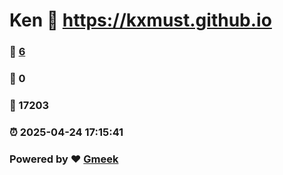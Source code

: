 # Ken :link: https://kxmust.github.io 
### :page_facing_up: [6](https://kxmust.github.io/tag.html) 
### :speech_balloon: 0 
### :hibiscus: 17203 
### :alarm_clock: 2025-04-24 17:15:41 
### Powered by :heart: [Gmeek](https://github.com/Meekdai/Gmeek)
